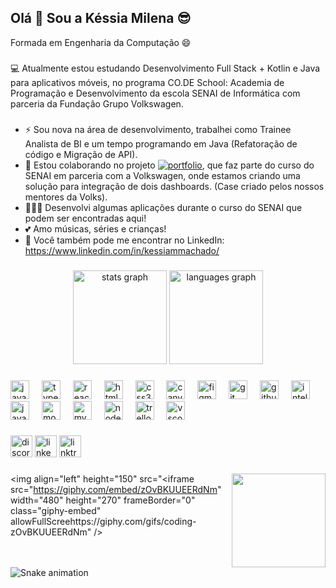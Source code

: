 ### <h2 align="left">Olá 👋 Sou a Késsia Milena 😎</h2>

Formada em Engenharia da Computação 😄
###

<p>💻 Atualmente estou estudando Desenvolvimento Full Stack + Kotlin e Java para aplicativos móveis, no programa CO.DE School: Academia de Programação e Desenvolvimento da escola SENAI de Informática com parceria da Fundação Grupo Volkswagen.</p>

###

- ⚡ Sou nova na área de desenvolvimento, trabalhei como Trainee Analista de BI e um tempo programando em Java (Refatoração de código e Migração de API).
- 👯 Estou colaborando no projeto [![portfolio](https://img.shields.io/badge/my_page-000?style=for-the-badge&logo=ko-fi&logoColor=white)](https://github.com/IntegraDash/API-Integradash), que faz parte do curso do SENAI em parceria com a Volkswagen, onde estamos criando uma solução para integração de dois dashboards. (Case criado pelos nossos mentores da Volks).
- 👩🏽‍💻 Desenvolvi algumas aplicações durante o curso do SENAI que podem ser encontradas aqui!
- 💕 Amo músicas, séries e crianças!
- 🙋 Você também pode me encontrar no LinkedIn: https://www.linkedin.com/in/kessiammachado/

###

<div align="center">
  <img src="https://github-readme-stats.vercel.app/api?username=kessiamilena&hide_title=false&hide_rank=false&show_icons=true&include_all_commits=true&count_private=true&disable_animations=false&theme=dracula&locale=en&hide_border=false" height="150" alt="stats graph"  />
  <img src="https://github-readme-stats.vercel.app/api/top-langs?username=kessiamilena&locale=en&hide_title=false&layout=compact&card_width=320&langs_count=5&theme=dracula&hide_border=false" height="150" alt="languages graph"  />
</div>

###

<div align="left">
  <img src="https://cdn.jsdelivr.net/gh/devicons/devicon/icons/javascript/javascript-original.svg" height="30" alt="javascript logo"  />
  <img width="12" />
  <img src="https://cdn.jsdelivr.net/gh/devicons/devicon/icons/typescript/typescript-original.svg" height="30" alt="typescript logo"  />
  <img width="12" />
  <img src="https://cdn.jsdelivr.net/gh/devicons/devicon/icons/react/react-original.svg" height="30" alt="react logo"  />
  <img width="12" />
  <img src="https://cdn.jsdelivr.net/gh/devicons/devicon/icons/html5/html5-original.svg" height="30" alt="html5 logo"  />
  <img width="12" />
  <img src="https://cdn.jsdelivr.net/gh/devicons/devicon/icons/css3/css3-original.svg" height="30" alt="css3 logo"  />
  <img width="12" />
  <img src="https://cdn.jsdelivr.net/gh/devicons/devicon/icons/canva/canva-original.svg" height="30" alt="canva logo"  />
  <img width="12" />
  <img src="https://cdn.jsdelivr.net/gh/devicons/devicon/icons/figma/figma-original.svg" height="30" alt="figma logo"  />
  <img width="12" />
  <img src="https://cdn.jsdelivr.net/gh/devicons/devicon/icons/git/git-original.svg" height="30" alt="git logo"  />
  <img width="12" />
  <img src="https://cdn.jsdelivr.net/gh/devicons/devicon/icons/github/github-original.svg" height="30" alt="github logo"  />
  <img width="12" />
  <img src="https://cdn.jsdelivr.net/gh/devicons/devicon/icons/intellij/intellij-original.svg" height="30" alt="intellij logo"  />
  <img width="12" />
  <img src="https://cdn.jsdelivr.net/gh/devicons/devicon/icons/java/java-original.svg" height="30" alt="java logo"  />
  <img width="12" />
  <img src="https://cdn.jsdelivr.net/gh/devicons/devicon/icons/mongodb/mongodb-original.svg" height="30" alt="mongodb logo"  />
  <img width="12" />
  <img src="https://cdn.jsdelivr.net/gh/devicons/devicon/icons/mysql/mysql-original.svg" height="30" alt="mysql logo"  />
  <img width="12" />
  <img src="https://cdn.jsdelivr.net/gh/devicons/devicon/icons/nodejs/nodejs-original.svg" height="30" alt="nodejs logo"  />
  <img width="12" />
  <img src="https://cdn.jsdelivr.net/gh/devicons/devicon/icons/trello/trello-plain.svg" height="30" alt="trello logo"  />
  <img width="12" />
  <img src="https://cdn.jsdelivr.net/gh/devicons/devicon/icons/vscode/vscode-original.svg" height="30" alt="vscode logo"  />
</div>

###

<div align="left">
  <img src="https://img.shields.io/static/v1?message=Discord&logo=discord&label=&color=7289DA&logoColor=white&labelColor=&style=for-the-badge" height="35" alt="discord logo"  />
  <img src="https://img.shields.io/static/v1?message=LinkedIn&logo=linkedin&label=&color=0077B5&logoColor=white&labelColor=&style=for-the-badge" height="35" alt="linkedin logo"  />
  <img src="https://img.shields.io/static/v1?message=Linktree&logo=linktree&label=&color=1de9b6&logoColor=white&labelColor=&style=for-the-badge" height="35" alt="linktree logo"  />
</div>

###

<img align="right" height="150" src="https://i.imgflip.com/65efzo.gif"  />

###

<img align="left" height="150" src="<iframe src="https://giphy.com/embed/zOvBKUUEERdNm" width="480" height="270" frameBorder="0" class="giphy-embed" allowFullScreehttps://giphy.com/gifs/coding-zOvBKUUEERdNm"  />

###

<br clear="both">

<img src="https://raw.githubusercontent.com/kessiamilena/kessiamilena/output/snake.svg" alt="Snake animation" />

###
